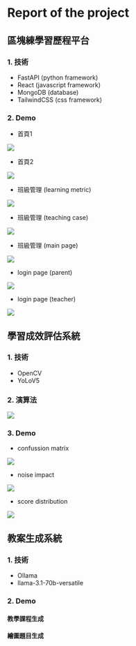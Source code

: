 # Report of the project

## 區塊練學習歷程平台

### 1. 技術

- FastAPI (python framework)
- React (javascript framework)
- MongoDB (database)
- TailwindCSS (css framework)

### 2. Demo

- 首頁1

![](../assets/圖像/區塊練學習歷程平台/dashboard/dashboard1.png)

- 首頁2

![](../assets/圖像/區塊練學習歷程平台/dashboard/dashboard2.png)

- 班級管理 (learning metric)

![](../assets/圖像/區塊練學習歷程平台/班級管理/class_info_learing_mertic.png)

- 班級管理 (teaching case)

![](../assets/圖像/區塊練學習歷程平台/班級管理/class_info_teach_case.png)

- 班級管理 (main page)

![](../assets/圖像/區塊練學習歷程平台/班級管理/main_page.png)

- login page (parent)

![](../assets/圖像/區塊練學習歷程平台/login/parent_ver.png)

- login page (teacher)

![](../assets/圖像/區塊練學習歷程平台/login/teacher_ver.png)

## 學習成效評估系統

### 1. 技術

- OpenCV
- YoLoV5

### 2. 演算法

[![](https://mermaid.ink/img/pako:eNqNlv1P20YYx_8Vy1W1TgotBEpINO2HQakq9U0N2rQ5_HDYF2Jh-7yzI6CARN8TXppsg7S0rEArCmSjsGndAg30f5lytvNf7Hxng8Oidfkhyvk-33ue-95zjzMlykiBYkrMamhczgFsC0MDGUOgn7RNRxekZmWebM17O8uN-v7w50JHx5fCNcPM29Ilr14jjzbJbs1dWnMPqmS1cmmYS_m3lR8ZxcDMCbcxNDGSoWVJFCIPSs31srey7JYfB7z_YYuy5a9iMCl5R0Wn9NK9f-je2yeHb6kuwvoEQ79SDYAnpcbhApmtk4XKv1blAGMHoIFUC0rNX547lT3y9ANZqQYkNJS2iX976_qtAWhD2VaRIfkjcvTanZ91qq-d2q-RMMHaQRxfwGhne4O8mm9D-wTfAJqAluQu_k5Kleb9OXd5wdloyd-fZ2Q6B0zYrwHfRJYEKTxubryKsKcEE_QjI6sq0JCh5G0X3HfPGh83yMcH1MxP7Dp9bXCoH-kmwKpFt-0P3Ze1Rr1Opc7eEtlfjAQ9jcKDYmRK3pt7pFjl2yaLs2RtLSqgBEOHoG5qwKbZ1Yt-He0vOk-K7t5DZzXqVUgxySAEdh5Tw1hOxQNy_N4plal1EUHIMMENYMs5iZNk4aD5KJo6m2TYHUAPWLqOxuFnloD9Ac3c23kbgRnCD0LV0zLCoasn1tDzcJZrn_KWKlVjVKL3ifJe4QkpLTY356OnGCzP7QSanOcm8WB_rpJygRw_o-KopyEW3h8FsgjvXri7RfePF61XRwnNhMoIkMcken2dQpknQj4cerv77TcRCrhl0ESYNgEu5u2BrP9GfpgLmwAnGHzFUC5I7vuy8_Na2EgyBqfOnxd845b2-NUNWk9LJU-T1Z9oyU8L_SqWNehXhMQftVTLGZFTOWCi9Pd5gLmIP_ovUaNW9LZ-ZLohrDLRyaMW3WkqLbUcLHoSss1ksO6ZmRMzeGE42yvOYcWrVp3nT4OALUc8_XdxM9lJwWnhyoQMNQ0atkQeVt2t2eG2fOJyR1-S8VcRUiSvuEc2j9qjvZ0diR6G3mbNpjTnrNfbo1_08hxu0sr4BuExqbk6S-bWSf2vlhcB3Zaz_YbUS35BHu_wh7Jv-gDMCsGrQciqmpY6l01mY5aN0RhMnevu7g5-d4yrip1Lxc2JM2IFyqpFm3OgHhn53-rIWynW0udjrf0vFlzZMM_oEpHqCRMRY6IOsQ5Uhb5Up3w4I9o5qMOMmKI_FZgFec3OiLHI1Nc0EhjRoOUzU4FzYhYZdlq9Gwhp7lwTTg0CXdUm-eSQqtOGdxOOC3eQDoyM6IMzGWOGZgPyNkpPGrKYsnEexkSM8qM5MZUFmkVHeVOhpzmgAtqe9BCBimojfIP_MWD_D2KiCYzvENJPhHQspqbECTHV05e42H25M56Ix3t6Esme3pg4Kabi8Yvdyb7evnhXsivR2RefiYl3mb5r5h9FVGHl?type=png)](https://mermaid.live/edit#pako:eNqNlv1P20YYx_8Vy1W1TgotBEpINO2HQakq9U0N2rQ5_HDYF2Jh-7yzI6CARN8TXppsg7S0rEArCmSjsGndAg30f5lytvNf7Hxng8Oidfkhyvk-33ue-95zjzMlykiBYkrMamhczgFsC0MDGUOgn7RNRxekZmWebM17O8uN-v7w50JHx5fCNcPM29Ilr14jjzbJbs1dWnMPqmS1cmmYS_m3lR8ZxcDMCbcxNDGSoWVJFCIPSs31srey7JYfB7z_YYuy5a9iMCl5R0Wn9NK9f-je2yeHb6kuwvoEQ79SDYAnpcbhApmtk4XKv1blAGMHoIFUC0rNX547lT3y9ANZqQYkNJS2iX976_qtAWhD2VaRIfkjcvTanZ91qq-d2q-RMMHaQRxfwGhne4O8mm9D-wTfAJqAluQu_k5Kleb9OXd5wdloyd-fZ2Q6B0zYrwHfRJYEKTxubryKsKcEE_QjI6sq0JCh5G0X3HfPGh83yMcH1MxP7Dp9bXCoH-kmwKpFt-0P3Ze1Rr1Opc7eEtlfjAQ9jcKDYmRK3pt7pFjl2yaLs2RtLSqgBEOHoG5qwKbZ1Yt-He0vOk-K7t5DZzXqVUgxySAEdh5Tw1hOxQNy_N4plal1EUHIMMENYMs5iZNk4aD5KJo6m2TYHUAPWLqOxuFnloD9Ac3c23kbgRnCD0LV0zLCoasn1tDzcJZrn_KWKlVjVKL3ifJe4QkpLTY356OnGCzP7QSanOcm8WB_rpJygRw_o-KopyEW3h8FsgjvXri7RfePF61XRwnNhMoIkMcken2dQpknQj4cerv77TcRCrhl0ESYNgEu5u2BrP9GfpgLmwAnGHzFUC5I7vuy8_Na2EgyBqfOnxd845b2-NUNWk9LJU-T1Z9oyU8L_SqWNehXhMQftVTLGZFTOWCi9Pd5gLmIP_ovUaNW9LZ-ZLohrDLRyaMW3WkqLbUcLHoSss1ksO6ZmRMzeGE42yvOYcWrVp3nT4OALUc8_XdxM9lJwWnhyoQMNQ0atkQeVt2t2eG2fOJyR1-S8VcRUiSvuEc2j9qjvZ0diR6G3mbNpjTnrNfbo1_08hxu0sr4BuExqbk6S-bWSf2vlhcB3Zaz_YbUS35BHu_wh7Jv-gDMCsGrQciqmpY6l01mY5aN0RhMnevu7g5-d4yrip1Lxc2JM2IFyqpFm3OgHhn53-rIWynW0udjrf0vFlzZMM_oEpHqCRMRY6IOsQ5Uhb5Up3w4I9o5qMOMmKI_FZgFec3OiLHI1Nc0EhjRoOUzU4FzYhYZdlq9Gwhp7lwTTg0CXdUm-eSQqtOGdxOOC3eQDoyM6IMzGWOGZgPyNkpPGrKYsnEexkSM8qM5MZUFmkVHeVOhpzmgAtqe9BCBimojfIP_MWD_D2KiCYzvENJPhHQspqbECTHV05e42H25M56Ix3t6Esme3pg4Kabi8Yvdyb7evnhXsivR2RefiYl3mb5r5h9FVGHl)

### 3. Demo

- confussion matrix

![](../src/grad_eval/experiment_results_20241106_005042/confusion_matrix.png)

- noise impact

![](../src/grad_eval/experiment_results_20241106_005042/noise_impact.png)

- score distribution

![](../src/grad_eval/experiment_results_20241106_005042/score_distribution.png)

## 教案生成系統

### 1. 技術

- Ollama
- llama-3.1-70b-versatile

### 2. Demo

#### 教學課程生成

#### 繪圖題目生成

